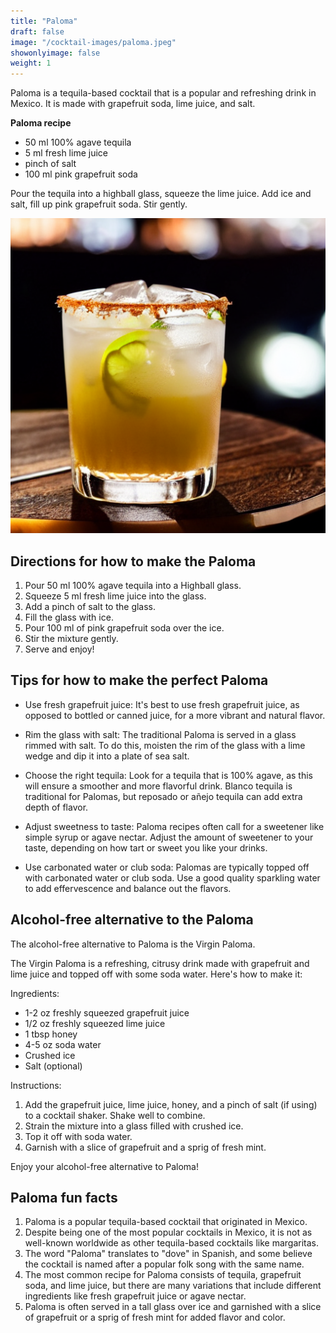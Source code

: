 ```yaml
---
title: "Paloma"
draft: false
image: "/cocktail-images/paloma.jpeg"
showonlyimage: false
weight: 1
---
```


Paloma is a tequila-based cocktail that is a popular and refreshing drink in Mexico. It is made with grapefruit soda, lime juice, and salt.

<!--more-->

**Paloma recipe**

- 50 ml 100% agave tequila
- 5 ml fresh lime juice
- pinch of salt
- 100 ml pink grapefruit soda


Pour the tequila into a highball glass, squeeze the lime juice. Add ice and salt, fill up pink grapefruit soda. Stir gently.

![](/cocktail-images/paloma.jpeg)


## Directions for how to make the Paloma

1. Pour 50 ml 100% agave tequila into a Highball glass.
2. Squeeze 5 ml fresh lime juice into the glass.
3. Add a pinch of salt to the glass.
4. Fill the glass with ice.
5. Pour 100 ml of pink grapefruit soda over the ice.
6. Stir the mixture gently.
7. Serve and enjoy!

## Tips for how to make the perfect Paloma

- Use fresh grapefruit juice: It's best to use fresh grapefruit juice, as opposed to bottled or canned juice, for a more vibrant and natural flavor.

- Rim the glass with salt: The traditional Paloma is served in a glass rimmed with salt. To do this, moisten the rim of the glass with a lime wedge and dip it into a plate of sea salt.

- Choose the right tequila: Look for a tequila that is 100% agave, as this will ensure a smoother and more flavorful drink. Blanco tequila is traditional for Palomas, but reposado or añejo tequila can add extra depth of flavor.

- Adjust sweetness to taste: Paloma recipes often call for a sweetener like simple syrup or agave nectar. Adjust the amount of sweetener to your taste, depending on how tart or sweet you like your drinks.

- Use carbonated water or club soda: Palomas are typically topped off with carbonated water or club soda. Use a good quality sparkling water to add effervescence and balance out the flavors.

## Alcohol-free alternative to the Paloma

The alcohol-free alternative to Paloma is the Virgin Paloma. 

The Virgin Paloma is a refreshing, citrusy drink made with grapefruit and lime juice and topped off with some soda water. Here's how to make it:

Ingredients:
- 1-2 oz freshly squeezed grapefruit juice
- 1/2 oz freshly squeezed lime juice
- 1 tbsp honey
- 4-5 oz soda water
- Crushed ice
- Salt (optional)

Instructions:
1. Add the grapefruit juice, lime juice, honey, and a pinch of salt (if using) to a cocktail shaker. Shake well to combine.
2. Strain the mixture into a glass filled with crushed ice.
3. Top it off with soda water.
4. Garnish with a slice of grapefruit and a sprig of fresh mint.

Enjoy your alcohol-free alternative to Paloma!

## Paloma fun facts

1. Paloma is a popular tequila-based cocktail that originated in Mexico.
2. Despite being one of the most popular cocktails in Mexico, it is not as well-known worldwide as other tequila-based cocktails like margaritas.
3. The word "Paloma" translates to "dove" in Spanish, and some believe the cocktail is named after a popular folk song with the same name.
4. The most common recipe for Paloma consists of tequila, grapefruit soda, and lime juice, but there are many variations that include different ingredients like fresh grapefruit juice or agave nectar.
5. Paloma is often served in a tall glass over ice and garnished with a slice of grapefruit or a sprig of fresh mint for added flavor and color.
